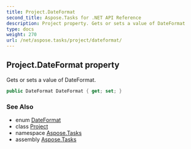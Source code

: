 ```yaml
---
title: Project.DateFormat
second_title: Aspose.Tasks for .NET API Reference
description: Project property. Gets or sets a value of DateFormat
type: docs
weight: 270
url: /net/aspose.tasks/project/dateformat/
---
```

## Project.DateFormat property

Gets or sets a value of DateFormat.

```csharp
public DateFormat DateFormat { get; set; }
```

### See Also

* enum [DateFormat](../../dateformat/)
* class [Project](../)
* namespace [Aspose.Tasks](../../project/)
* assembly [Aspose.Tasks](../../../)


